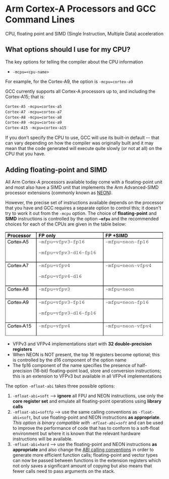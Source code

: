 # Arm Cortex-A Processors and GCC Command Lines

CPU, floating point and SIMD (Single Instruction, Multiple Data) acceleration

## What options should I use for my CPU?

The key options for telling the compiler about the CPU information

- ` -mcpu=<cpu-name> `

For example, for the Cortex-A9, the option is `-mcpu=cortex-a9`

GCC currently supports all Cortex-A processors up to, and including the Cortex-A15; that is:

```makefile
Cortex-A5 -mcpu=cortex-a5
Cortex-A7 -mcpu=cortex-a7
Cortex-A8 -mcpu=cortex-a8
Cortex-A9 -mcpu=cortex-a9
Cortex-A15 -mcpu=cortex-a15
```

If you don't specify the CPU to use, GCC will use its built-in default -- that can vary depending on how the compiler was originally built and it may mean that the code generated will execute quite slowly (or not at all) on the CPU that you have.

## Adding floating-point and SIMD

All Arm Cortex-A processors available today come with a floating-point unit and most also have a SIMD unit that implements the Arm Advanced-SIMD processor extensions (commonly known as [NEON](https://developer.arm.com/technologies/neon)).

However, the precise set of instructions available depends on the processor that you have and GCC requires a separate option to control this; it doesn't try to work it out from the `-mcpu` option. The choice of **floating-point** and **SIMD** instructions is controlled by the option **`–mfpu`** and the recommended choices for each of the CPUs are given in the table below:

![Table of recommended instruction for Arm CPUs](../assets/6574.blogentry_2D00_103749_2D00_004812900_2B00_1365712953_5F00_thumb.png)

- VFPv3 and VFPv4 implementations start with **32 double-precision registers**
- When NEON is NOT present, the top 16 registers become optional; this is controlled by the d16 component of the option name
- The fp16 component of the name specifies the presence of half-precision (16-bit) floating-point load, store and conversion instructions; this is an extension to VFPv3 but available in all VFPv4 implementations

 The option `-mfloat-abi` takes three possible options:

1. `-mfloat-abi=soft` --> **ignore** all FPU and NEON instructions, use only the **core register set** and emulate all floating-point operations using **library calls**
2. `-mfloat-abi=softfp` --> use the same calling conventions as `-float-abi=soft`, but use floating-point and NEON instructions **as appropriate**. *This option is binary compatible with `-mfloat-abi=soft`* and can be used to improve the performance of code that has to conform to a soft-float environment but where it is known that the relevant hardware instructions will be available.
3. `-mfloat-abi=hard` --> use the floating-point and NEON instructions **as appropriate** and also change the [ABI calling conventions](http://infocenter.arm.com/help/topic/com.arm.doc.ihi0042-/index.html) in order to generate more efficient function calls; floating-point and vector types can now be passed between functions in the extension registers which not only saves a significant amount of copying but also means that fewer calls need to pass arguments on the stack.